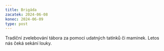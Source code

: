 ```yaml
---
title: Brigáda
zacatek: 2024-06-08
konec: 2024-06-09
type: post
---
```

T﻿radiční zvelebování tábora za pomoci udatných tatínků či maminek. Letos nás čeká sekání louky.